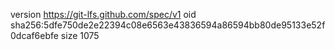 version https://git-lfs.github.com/spec/v1
oid sha256:5dfe750de2e22394c08e6563e43836594a86594bb80de95133e52f0dcaf6ebfe
size 1075
